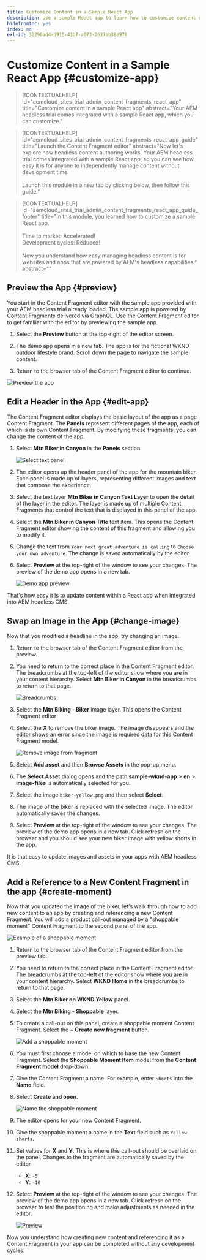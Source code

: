 ```yaml
---
title: Customize Content in a Sample React App
description: Use a sample React app to learn how to customize content using the headless feature set in AEM as a Cloud Service.
hidefromtoc: yes
index: no
exl-id: 32290ad4-d915-41b7-a073-2637eb38e978
---
```


# Customize Content in a Sample React App {#customize-app}

>[!CONTEXTUALHELP]
>id="aemcloud_sites_trial_admin_content_fragments_react_app"
>title="Customize content in a sample React app"
>abstract="Your AEM headless trial comes integrated with a sample React app, which you can customize."

>[!CONTEXTUALHELP]
>id="aemcloud_sites_trial_admin_content_fragments_react_app_guide"
>title="Launch the Content Fragment editor"
>abstract="Now let's explore how headless content authoring works. Your AEM headless trial comes integrated with a sample React app, so you can see how easy it is for anyone to independently manage content without development time.<br><br>Launch this module in a new tab by clicking below, then follow this guide."

>[!CONTEXTUALHELP]
>id="aemcloud_sites_trial_admin_content_fragments_react_app_guide_footer"
>title="In this module, you learned how to customize a sample React app.<br><br>Time to market: Accelerated!<br>Development cycles: Reduced!<br><br>Now you understand how easy managing headless content is for websites and apps that are powered by AEM's headless capabilities."
>abstract=""

## Preview the App {#preview}

You start in the Content Fragment editor with the sample app provided with your AEM headless trial already loaded. The sample app is powered by Content Fragments delivered via GraphQL. Use the Content Fragment editor to get familiar with the editor by previewing the sample app.

1. Select the **Preview** button at the top-right of the editor screen.

1. The demo app opens in a new tab. The app is for the fictional WKND outdoor lifestyle brand. Scroll down the page to navigate the sample content.

1. Return to the browser tab of the Content Fragment editor to continue.

![Preview the app](assets/do-not-localize/preview-app-1.png)

## Edit a Header in the App {#edit-app}

The Content Fragment editor displays the basic layout of the app as a page Content Fragment. The **Panels** represent different pages of the app, each of which is its own Content Fragment. By modifying these fragments, you can change the content of the app.

1. Select **Mtn Biker in Canyon** in the **Panels** section.

   ![Select text panel](assets/do-not-localize/edit-header-1.png)

1. The editor opens up the header panel of the app for the mountain biker. Each panel is made up of layers, representing different images and text that compose the experience.

1. Select the text layer **Mtn Biker in Canyon Text Layer** to open the detail of the layer in the editor. The layer is made up of multiple Content Fragments that control the text that is displayed in this panel of the app.

1. Select the **Mtn Biker in Canyon Title** text item. This opens the Content Fragment editor showing the content of this fragment and allowing you to modify it.

1. Change the text from `Your next great adventure is calling` to `Choose your own adventure`. The change is saved automatically by the editor.

1. Select **Preview** at the top-right of the window to see your changes. The preview of the demo app opens in a new tab.

   ![Demo app preview](assets/do-not-localize/edit-header-5-6.png)

That's how easy it is to update content within a React app when integrated into AEM headless CMS.

## Swap an Image in the App {#change-image}

Now that you modified a headline in the app, try changing an image.

1. Return to the browser tab of the Content Fragment editor from the preview.

1. You need to return to the correct place in the Content Fragment editor. The breadcrumbs at the top-left of the editor show where you are in your content hierarchy. Select **Mtn Biker in Canyon** in the breadcrumbs to return to that page.

   ![Breadcrumbs](assets/do-not-localize/swap-image-2.png)

1. Select the **Mtn Biking - Biker** image layer. This opens the Content Fragment editor

1. Select the **X** to remove the biker image. The image disappears and the editor shows an error since the image is required data for this Content Fragment model.

   ![Remove image from fragment](assets/do-not-localize/swap-image-4.png)

1. Select **Add asset** and then **Browse Assets** in the pop-up menu.

1. The **Select Asset** dialog opens and the path **sample-wknd-app** &gt; **en** &gt; **image-files** is automatically selected for you.

1. Select the image `biker-yellow.png` and then select **Select**.

1. The image of the biker is replaced with the selected image. The editor automatically saves the changes.

1. Select **Preview** at the top-right of the window to see your changes. The preview of the demo app opens in a new tab. Click refresh on the browser and you should see your new biker image with yellow shorts in the app.

It is that easy to update images and assets in your apps with AEM headless CMS.

## Add a Reference to a New Content Fragment in the app {#create-moment}

Now that you updated the image of the biker, let's walk through how to add new content to an app by creating and referencing a new Content Fragment. You will add a product call-out managed by a "shoppable moment" Content Fragment to the second panel of the app.

![Example of a shoppable moment](assets/do-not-localize/example-shoppable-moment.png)

1. Return to the browser tab of the Content Fragment editor from the preview tab.

1. You need to return to the correct place in the Content Fragment editor. The breadcrumbs at the top-left of the editor show where you are in your content hierarchy. Select **WKND Home** in the breadcrumbs to return to that page.

1. Select the **Mtn Biker on WKND Yellow** panel.

1. Select the **Mtn Biking - Shoppable** layer.

1. To create a call-out on this panel, create a shoppable moment Content Fragment. Select the **+ Create new fragment** button.

   ![Add a shoppable moment](assets/do-not-localize/add-reference-1-5.png)

1. You must first choose a model on which to base the new Content Fragment. Select the **Shoppable Moment Item** model from the **Content Fragment model** drop-down.

1. Give the Content Fragment a name. For example, enter `Shorts` into the **Name** field.

1. Select **Create and open**.

   ![Name the shoppable moment](assets/do-not-localize/add-reference-6-7-8.png)

1. The editor opens for your new Content Fragment.

1. Give the shoppable moment a name in the **Text** field such as `Yellow shorts`.

1. Set values for **X** and **Y**. This is where this call-out should be overlaid on the panel. Changes to the fragment are automatically saved by the editor

   * **X**: `-5`
   * **Y**: `-10`

1. Select **Preview** at the top-right of the window to see your changes. The preview of the demo app opens in a new tab. Click refresh on the browser to test the positioning and make adjustments as needed in the editor.

   ![Preview](assets/do-not-localize/add-reference-10-11-12.png)

Now you understand how creating new content and referencing it as a Content Fragment in your app can be completed without any development cycles.
